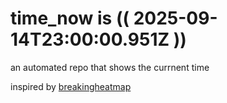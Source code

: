 # time_now is (( 2025-09-14T23:00:00.951Z ))

an automated repo that shows the currnent time

inspired by [breakingheatmap](https://github.com/breakingheatmap/breakingheatmap)